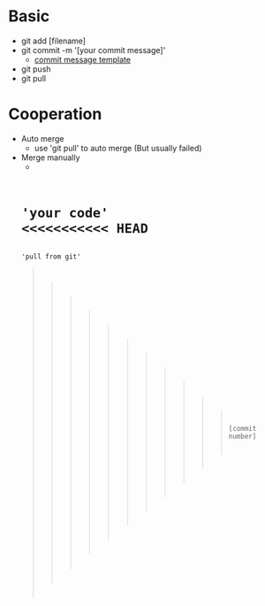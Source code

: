# Basic
- git add [filename]
- git commit -m '[your commit message]'
	- [commit message template](https://gist.github.com/adeekshith/cd4c95a064977cdc6c50) 
- git push
- git pull

# Cooperation
- Auto merge 
	- use 'git pull' to auto merge (But usually failed)
- Merge manually
	- <code> 
	'your code'
	<<<<<<<<<<< HEAD
	================
	'pull from git'
	>>>>>>>>>>> [commit number]
	</code>
	
	

